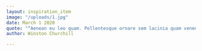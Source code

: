 ```yaml
---
layout: inspiration_item
image: "/uploads/1.jpg"
date: March 1 2020
quote: "“Aenean eu leo quam. Pellentesque ornare sem lacinia quam venenatis vestibulum. Praesent commodo cursus magna, vel scelerisque nisl consectetur et. Morbi leo risus, porta ac consectetur ac, vestibulum at eros. Maecenas faucibus mollis interdum. Fusce dapibus, tellus ac cursus commodo, tortor mauris condimentum nibh, ut fermentum massa justo sit amet risus. Cras justo odio, dapibus ac facilisis in, egestas eget quam. Donec ullamcorper nulla non metus auctor fringilla.”"
author: Winston Churchill

---
```


